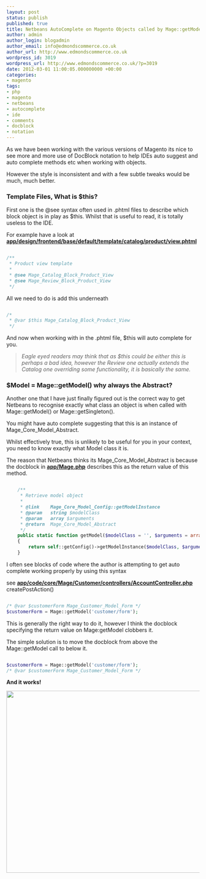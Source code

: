 ```yaml
---
layout: post
status: publish
published: true
title: Netbeans AutoComplete on Magento Objects called by Mage::getModel()
author: admin
author_login: blogadmin
author_email: info@edmondscommerce.co.uk
author_url: http://www.edmondscommerce.co.uk
wordpress_id: 3019
wordpress_url: http://www.edmondscommerce.co.uk/?p=3019
date: 2012-03-01 11:00:05.000000000 +00:00
categories:
- magento
tags:
- php
- magento
- netbeans
- autocomplete
- ide
- comments
- docblock
- notation
---
```

As we have been working with the various versions of Magento its nice to see more and more use of DocBlock notation to help IDEs auto suggest and auto complete methods etc when working with objects.

However the style is inconsistent and with a few subtle tweaks would be much, much better.

<h3>Template Files, What is $this?</h3>

First one is the @see syntax often used in .phtml files to describe which block object is in play as $this. Whilst that is useful to read, it is totally useless to the IDE.

For example have a look at 
<b><a href="https://github.com/LokeyCoding/magento-mirror/blob/magento-1.6/app/design/frontend/base/default/template/catalog/product/view.phtml">app/design/frontend/base/default/template/catalog/product/view.phtml</a></b>

```php

/**
 * Product view template
 *
 * @see Mage_Catalog_Block_Product_View
 * @see Mage_Review_Block_Product_View
 */

```

All we need to do is add this underneath
```php

/*
 * @var $this Mage_Catalog_Block_Product_View
 */

```

And now when working with in the .phtml file, $this will auto complete for you.

<blockquote><i>Eagle eyed readers may think that as $this could be either this is perhaps a bad idea, however the Review one actually extends the Catalog one overriding some functionality, it is basically the same.</i></blockquote>

<h3>$Model = Mage::getModel() why always the Abstract?</h3>

Another one that I have just finally figured out is the correct way to get Netbeans to recognise exactly what class an object is when called with Mage::getModel() or Mage::getSingleton().

You might have auto complete suggesting that this is an instance of Mage_Core_Model_Abstract. 

Whilst effectively true, this is unlikely to be useful for you in your context, you need to know exactly what Model class it is.

The reason that Netbeans thinks its Mage_Core_Model_Abstract is because the docblock in 
<b><a href="https://github.com/LokeyCoding/magento-mirror/blob/magento-1.6/app/Mage.php">app/Mage.php</a></b>
describes this as the return value of this method.

```php

    /**
     * Retrieve model object
     *
     * @link    Mage_Core_Model_Config::getModelInstance
     * @param   string $modelClass
     * @param   array $arguments
     * @return  Mage_Core_Model_Abstract
     */
    public static function getModel($modelClass = '', $arguments = array())
    {
        return self::getConfig()->getModelInstance($modelClass, $arguments);
    }

```

I often see blocks of code where the author is attempting to get auto complete working properly by using this syntax

see 
<b><a href="https://github.com/LokeyCoding/magento-mirror/blob/magento-1.6/app/code/core/Mage/Customer/controllers/AccountController.php">app/code/core/Mage/Customer/controllers/AccountController.php</a></b>
createPostAction()
```php

/* @var $customerForm Mage_Customer_Model_Form */
$customerForm = Mage::getModel('customer/form');

```

This is generally the right way to do it, however I think the docblock specifying the return value on Mage:getModel clobbers it.

The simple solution is to move the docblock from above the Mage::getModel call to below it.

```php

$customerForm = Mage::getModel('customer/form');
/* @var $customerForm Mage_Customer_Model_Form */

```

<b>And it works!</b>

<a href="http://www.edmondscommerce.co.uk/wp-content/uploads/2012/03/screenshot4.png"><img src="{% img  ({{ site.url }}/assets/screenshot4-600x475.png %}" alt="" title="screenshot4" width="600" height="475" class="aligncenter size-medium wp-image-3020" /></a>
